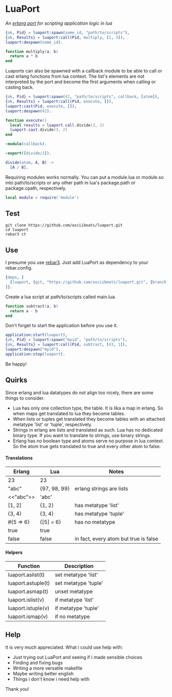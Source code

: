 # LuaPort
*An [erlang port](http://erlang.org/doc/tutorial/c_port.html) for scripting application logic in lua*
```erlang
{ok, Pid} = luaport:spawn(some_id, "path/to/scripts"),
{ok, Results} = luaport:call(Pid, multiply, [2, 3]),
luaport:despawn(some_id).
```
```lua
function multiply(a, b)
  return a * b
end
```
Luaports can also be spawned with a callback module to be able to call or cast erlang functions from lua context. The list's elements are not interpreted by the port and become the first arguments when calling or casting back.
```erlang
{ok, Pid} = luaport:spawn(42, "path/to/scripts", callback, [atom]),
{ok, Results} = luaport:call(Pid, execute, []),
luaport:cast(Pid, execute, []),
luaport:despawn(42).
```
```lua
function execute()
  local results = luaport.call.divide(3, 2)
  luaport.cast.divide(3, 2)
end
```
```erlang
-module(callback).

-export([divide/3]).

divide(atom, A, B) ->
  [A / B].
```
Requiring modules works normally. You can put a module.lua or module.so into path/to/scripts or any other path in lua's package.path or package.cpath, respectively.
```lua
local module = require('module')
```

## Test
```
git clone https://github.com/asciibeats/luaport.git
cd luaport
rebar3 ct
```

## Use
I presume you use [rebar3](https://www.rebar3.org). Just add LuaPort as dependency to your rebar.config.
```erlang
{deps, [
  {luaport, {git, "https://github.com/asciibeats/luaport.git", {branch, "master"}}}
]}.
```
Create a lua script at path/to/scripts called main.lua.
```lua
function subtract(a, b)
  return a - b
end
```
Don't forget to start the application before you use it.
```erlang
application:start(luaport),
{ok, Pid} = luaport:spawn("myid", "path/to/scripts"),
{ok, Results} = luaport:call(Pid, subtract, [43, 1]),
luaport:despawn("myid"),
application:stop(luaport).
```
Be happy!

## Quirks
Since erlang and lua datatypes do not align too nicely, there are some things to consider.

- Lua has only one collection type, the table. It is lika a map in erlang. So when maps get translated to lua they become tables. 
- When lists or tuples get translated they become tables with an attached metatype 'list' or 'tuple', respectively.
- Strings in erlang are lists and translated as such. Lua has no dedicated binary type. If you want to translate to strings, use binary strings.
- Erlang has no boolean type and atoms serve no purpose in lua context. So the atom true gets translated to true and every other atom to false.

#### Translations
| Erlang | Lua | Notes |
| --- | --- | --- |
| 23 | 23 | |
| "abc" | {97, 98, 99} | erlang strings are lists |
| <<"abc">> | 'abc' | |
| [1, 2] | {1, 2} | has metatype 'list' |
| {3, 4} | {3, 4} | has metatype 'tuple' |
| #{5 => 6} | {[5] = 6} | has no metatype |
| true | true |  |
| false | false | in fact, every atom but true is false |

#### Helpers
| Function | Description |
| --- | --- |
| luaport.aslist(t) | set metatype 'list' |
| luaport.astuple(t) | set metatype 'tuple' |
| luaport.asmap(t) | unset metatype |
| luaport.islist(v) | if metatype 'list' |
| luaport.istuple(v) | if metatype 'tuple' |
| luaport.ismap(v) | if no metatype |

## Help
It is very much appreciated. What i could use help with:

- Just trying out LuaPort and seeing if i made sensible choices
- Finding and fixing bugs
- Writing a more versatile makefile
- Maybe writing better english
- Things i don't know i need help with

Thank you!
